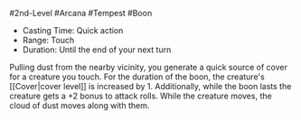 #2nd-Level #Arcana #Tempest #Boon
 
- Casting Time: Quick action
- Range: Touch
- Duration: Until the end of your next turn  

Pulling dust from the nearby vicinity, you generate a quick source of cover for a creature you touch. For the duration of the boon, the creature's [[Cover|cover level]] is increased by 1. Additionally, while the boon lasts the creature gets a +2 bonus to attack rolls.
While the creature moves, the cloud of dust moves along with them.